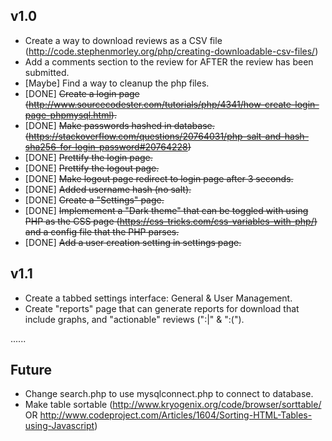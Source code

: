 v1.0
----
 
 - Create a way to download reviews as a CSV file (http://code.stephenmorley.org/php/creating-downloadable-csv-files/)
 - Add a comments section to the review for AFTER the review has been submitted.
 - [Maybe] Find a way to cleanup the php files.
 - [DONE] ~~Create a login page (http://www.sourcecodester.com/tutorials/php/4341/how-create-login-page-phpmysql.html).~~
 - [DONE] ~~Make passwords hashed in database. (https://stackoverflow.com/questions/20764031/php-salt-and-hash-sha256-for-login-password#20764228)~~
 - [DONE] ~~Prettify the login page.~~
 - [DONE] ~~Prettify the logout page.~~
 - [DONE] ~~Make logout page redirect to login page after 3 seconds.~~
 - [DONE] ~~Added username hash (no salt).~~
 - [DONE] ~~Create a "Settings" page.~~
 - [DONE] ~~Implemement a "Dark theme" that can be toggled with using PHP as the CSS page (https://css-tricks.com/css-variables-with-php/) and a config file that the PHP parses.~~
 - [DONE] ~~Add a user creation setting in settings page.~~

v1.1
----

 - Create a tabbed settings interface: General & User Management.
 - Create "reports" page that can generate reports for download that include graphs, and "actionable" reviews (":|" & ":(").

......

Future
------
 
 - Change search.php to use mysqlconnect.php to connect to database.
 - Make table sortable (http://www.kryogenix.org/code/browser/sorttable/ OR http://www.codeproject.com/Articles/1604/Sorting-HTML-Tables-using-Javascript)
